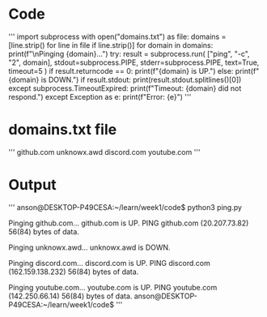 # Code

'''
import subprocess
with open("domains.txt") as file:
    domains = [line.strip() for line in file if line.strip()]
for domain in domains:
    print(f"\nPinging {domain}...")
    try:
        result = subprocess.run(
            ["ping", "-c", "2", domain],
            stdout=subprocess.PIPE,
            stderr=subprocess.PIPE,
            text=True,
            timeout=5
        )
        if result.returncode == 0:
            print(f"{domain} is UP.")
        else:
            print(f"{domain} is DOWN.")
        if result.stdout:
            print(result.stdout.splitlines()[0])
    except subprocess.TimeoutExpired:
        print(f"Timeout: {domain} did not respond.")
    except Exception as e:
        print(f"Error: {e}")
'''

# domains.txt file

'''
github.com
unknowx.awd
discord.com
youtube.com
'''

# Output

'''
anson@DESKTOP-P49CESA:~/learn/week1/code$ python3 ping.py

Pinging github.com...
github.com is UP.
PING github.com (20.207.73.82) 56(84) bytes of data.

Pinging unknowx.awd...
unknowx.awd is DOWN.

Pinging discord.com...
discord.com is UP.
PING discord.com (162.159.138.232) 56(84) bytes of data.

Pinging youtube.com...
youtube.com is UP.
PING youtube.com (142.250.66.14) 56(84) bytes of data.
anson@DESKTOP-P49CESA:~/learn/week1/code$
'''
